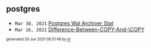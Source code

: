## postgres


* <code>Mar 30, 2021</code> [Postgres Wal Archiver Stat](2021-03-30T17-12-45-postgres-wal-archiver-stat.md)
* <code>Mar 16, 2021</code> [Difference-Between-COPY-And-\COPY](2021-03-16T22-01-30-difference-between-copy-and-copy.md)

<sup><sub>generated 29 Jun 2021 08:51:48 by <a href='https://github.com/senorprogrammer/til'>til</a></sub></sup>
